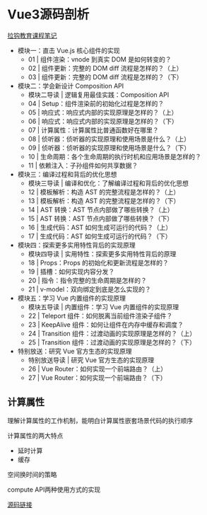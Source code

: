 # Vue3源码剖析

[拉钩教育课程笔记](https://kaiwu.lagou.com/course/courseInfo.htm?courseId=946#/detail/pc?id=7630)
- 模块一：直击 Vue.js 核心组件的实现
  - 01 | 组件渲染：vnode 到真实 DOM 是如何转变的？
  - 02 | 组件更新：完整的 DOM diff 流程是怎样的？（上）
  - 03 | 组件更新：完整的 DOM diff 流程是怎样的？（下）
- 模块二：学会新设计 Composition API
  - 模块二导读 | 逻辑复用最佳实践：Composition API
  - 04 | Setup：组件渲染前的初始化过程是怎样的？
  - 05 | 响应式：响应式内部的实现原理是怎样的？（上）
  - 06 | 响应式：响应式内部的实现原理是怎样的？（下）
  - 07 | 计算属性：计算属性比普通函数好在哪里？
  - 08 | 侦听器：侦听器的实现原理和使用场景是什么？（上）
  - 09 | 侦听器：侦听器的实现原理和使用场景是什么？（下）
  - 10 | 生命周期：各个生命周期的执行时机和应用场景是怎样的？
  - 11 | 依赖注入：子孙组件如何共享数据？
- 模块三：编译过程和背后的优化思想
  - 模块三导读 | 编译和优化：了解编译过程和背后的优化思想
  - 12 | 模板解析：构造 AST 的完整流程是怎样的？（上）
  - 13 | 模板解析：构造 AST 的完整流程是怎样的？（下）
  - 14 | AST 转换：AST 节点内部做了哪些转换？（上）
  - 15 | AST 转换：AST 节点内部做了哪些转换？（下）
  - 16 | 生成代码：AST 如何生成可运行的代码？（上）
  - 17 | 生成代码：AST 如何生成可运行的代码？（下）
- 模块四：探索更多实用特性背后的实现原理
  - 模块四导读 | 实用特性：探索更多实用特性背后的原理
  - 18 | Props：Props 的初始化和更新流程是怎样的？
  - 19 | 插槽：如何实现内容分发？
  - 20 | 指令：指令完整的生命周期是怎样的？
  - 21 | v-model：双向绑定到底是怎么实现的？
- 模块五：学习 Vue 内置组件的实现原理
  - 模块五导读 | 内置组件：学习 Vue 内置组件的实现原理
  - 22 | Teleport 组件：如何脱离当前组件渲染子组件？
  - 23 | KeepAlive 组件：如何让组件在内存中缓存和调度？
  - 24 | Transition 组件：过渡动画的实现原理是怎样的？（上）
  - 25 | Transition 组件：过渡动画的实现原理是怎样的？（下）
- 特别放送：研究 Vue 官方生态的实现原理
  - 特别放送导读 | 研究 Vue 官方生态的实现原理
  - 26 | Vue Router：如何实现一个前端路由？（上）
  - 27 | Vue Router：如何实现一个前端路由？（下）

## 计算属性

理解计算属性的工作机制，能明白计算属性嵌套场景代码的执行顺序  

计算属性的两大特点
- 延时计算
- 缓存

空间换时间的策略

compute API两种使用方式的实现

[源码链接](https://github.com/vuejs/vue-next/blob/master/packages/reactivity/src/computed.ts源码链接)